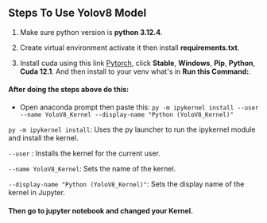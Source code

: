 ## Steps To Use Yolov8 Model

1. Make sure python version is **python 3.12.4**.
2. Create virtual environment activate it then install **requirements.txt**.

3. Install cuda using this link [Pytorch](https://pytorch.org/), click **Stable**, **Windows**, **Pip**, **Python**, **Cuda 12.1**. And then install to your venv what's in **Run this Command:**.

#### After doing the steps above do this:

- Open anaconda prompt then paste this: ``py -m ipykernel install --user --name YoloV8_Kernel --display-name "Python (YoloV8_Kernel)"``

``py -m ipykernel install``: Uses the py launcher to run the ipykernel module and install the kernel.

``--user`` : Installs the kernel for the current user.

``--name YoloV8_Kernel``: Sets the name of the kernel.

``--display-name "Python (YoloV8_Kernel)"``: Sets the display name of the kernel in Jupyter.

#### Then go to jupyter notebook and changed your Kernel.



